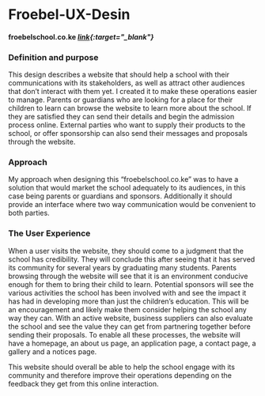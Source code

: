 # Froebel-UX-Desin

#### froebelschool.co.ke ***[link](https://froebelschool.co.ke){:target="_blank"}***
### Definition and purpose
This design describes a website that should help a school with their communications with its stakeholders, as well as attract other audiences that don’t interact with them yet. I created it to make these operations easier to manage. Parents or guardians who are looking for a place for their children to learn can browse the website to learn more about the school. If they are satisfied they can send their details and begin the admission process online. External parties who want to supply their products to the school, or offer sponsorship can also send their messages and proposals through the website.

### Approach
My approach when designing this “froebelschool.co.ke” was to have a solution that would market the school adequately to its audiences, in this case being parents or guardians and sponsors. Additionally it should provide an interface where two way communication would be convenient to both parties.

### The User Experience
When a user visits the website, they should come to a judgment that the school has credibility. They will conclude this after seeing that it has served its community for several years by graduating many students. Parents browsing through the website will see that it is an environment conducive enough for them to bring their child to learn. Potential sponsors will see the various activities the school has been involved with and see the impact it has had in developing more than just the children’s education. This will be an encouragement and likely make them consider helping the school any way they can. With an active website, business suppliers can also evaluate the school and see the value they can get from partnering together before sending their proposals.
To enable all these processes, the website will have a homepage, an about us page, an application page, a contact page, a gallery and a notices page.

This website should overall be able to help the school engage with its community and therefore improve their operations depending on the feedback they get from this online interaction.
